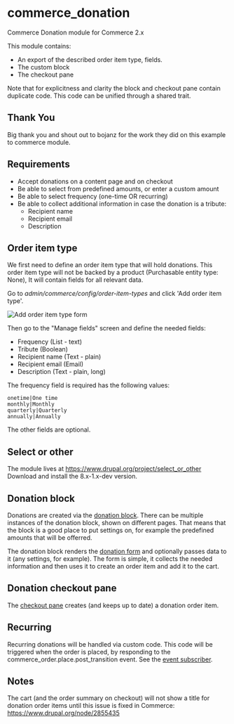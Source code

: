 # commerce_donation
Commerce Donation module for Commerce 2.x

This module contains:
- An export of the described order item type, fields.
- The custom block
- The checkout pane

Note that for explicitness and clarity the block and checkout pane contain duplicate code. This code can be unified through a shared trait.

Thank You
---------

Big thank you and shout out to bojanz for the work they did on this example to commerce module.


Requirements
------------
- Accept donations on a content page and on checkout
- Be able to select from predefined amounts, or enter a custom amount
- Be able to select frequency (one-time OR recurring)
- Be able to collect additional information in case the donation is a tribute:
  - Recipient name
  - Recipient email
  - Description

Order item type
---------------

We first need to define an order item type that will hold donations.
This order item type will not be backed by a product (Purchasable entity type: None),
It will contain fields for all relevant data.

Go to *admin/commerce/config/order-item-types* and click 'Add order item type'.

![Add order item type form](https://github.com/bojanz/donation_example/blob/master/add-order-item-type.png?raw=true)

Then go to the "Manage fields" screen and define the needed fields:
- Frequency (List - text)
- Tribute (Boolean)
- Recipient name (Text - plain)
- Recipient email (Email)
- Description (Text - plain, long)

The frequency field is required has the following values:
```
onetime|One time
monthly|Monthly
quarterly|Quarterly
annually|Annually
```
The other fields are optional.

Select or other
---------------
The module lives at https://www.drupal.org/project/select_or_other
Download and install the 8.x-1.x-dev version.

Donation block
--------------
Donations are created via the [donation block](https://github.com/bojanz/donation_example/blob/master/src/Plugin/Block/DonationBlock.php). There can be multiple instances of the donation block, shown on different pages. That means that the block is a good place to put settings on, for example the predefined amounts that will be offerred.

The donation block renders the [donation form](https://github.com/bojanz/donation_example/blob/master/src/Form/DonationForm.php) and optionally passes data to it (any settings, for example). The form is simple, it collects the needed information and then uses it to create an order item and add it to the cart.

Donation checkout pane
----------------------
The [checkout pane](https://github.com/bojanz/donation_example/blob/master/src/Plugin/Commerce/CheckoutPane/Donation.php) creates (and keeps up to date) a donation order item.

Recurring
---------
Recurring donations will be handled via custom code. This code will be triggered when the order is placed, by responding to the commerce_order.place.post_transition event. See the [event subscriber](https://github.com/bojanz/donation_example/blob/master/src/EventSubscriber/OrderSubscriber.php). 

Notes
-----
The cart (and the order summary on checkout) will not show a title for donation order items until this issue is fixed in Commerce: https://www.drupal.org/node/2855435
